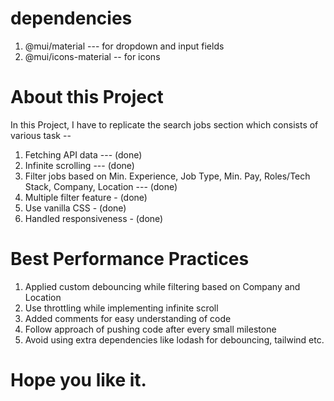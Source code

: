 # dependencies

1) @mui/material  --- for dropdown and input fields
2) @mui/icons-material -- for icons

# About this Project 
In this Project, I have to replicate the search jobs section which consists of various task -- 

1) Fetching API data --- (done)
2) Infinite scrolling --- (done)
3) Filter jobs based on Min. Experience, Job Type, Min. Pay, Roles/Tech Stack, Company, Location --- (done)
4) Multiple filter feature - (done)
5) Use vanilla CSS - (done)
6) Handled responsiveness - (done)

# Best Performance Practices
1) Applied custom debouncing while filtering based on Company and Location
2) Use throttling while implementing infinite scroll
3) Added comments for easy understanding of code
4) Follow approach of pushing code after every small milestone
5) Avoid using extra dependencies like lodash for debouncing, tailwind etc.

# Hope you like it.
